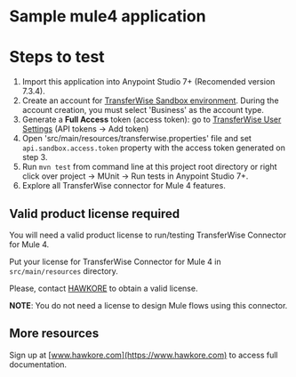 # Sample mule4 application

# Steps to test

1. Import this application into Anypoint Studio 7+ (Recomended version 7.3.4).
2. Create an account for [TransferWise Sandbox environment](https://sandbox.transferwise.tech). During the account creation, you must select 'Business' as the account type.
3. Generate a **Full Access** token (access token): go to [TransferWise User Settings](https://sandbox.transferwise.tech/user/settings) (API tokens -> Add token)
4. Open 'src/main/resources/transferwise.properties' file and set `api.sandbox.access.token` property with the access token generated on step 3.
5. Run `mvn test` from command line at this project root directory or right click over project -> MUnit -> Run tests in Anypoint Studio 7+.
6. Explore all TransferWise connector for Mule 4 features.

## Valid product license required

You will need a valid product license to run/testing TransferWise Connector for Mule 4.

Put your license for TransferWise Connector for Mule 4 in `src/main/resources` directory.

Please, contact [HAWKORE](https://www.hawkore.com) to obtain a valid license.

**NOTE**: You do not need a license to design Mule flows using this connector.

## More resources

Sign up at [www.hawkore.com](https://www.hawkore.com) to access full documentation.
